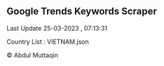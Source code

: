 

## Google Trends Keywords Scraper 
 
Last Update 25-03-2023 , 07:13:31

Country List :
VIETNAM.json



© Abdul Muttaqin 
